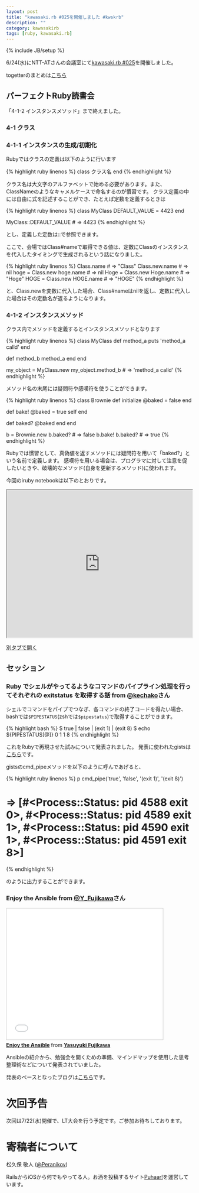 ```yaml
---
layout: post
title: "kawasaki.rb #025を開催しました #kwskrb"
description: ""
category: kawasakirb
tags: [ruby, kawasaki.rb]
---
```

{% include JB/setup %}

6/24(水)にNTT-ATさんの会議室にて[kawasaki.rb #025](https://kawasakirb.doorkeeper.jp/events/26876)を開催しました。

togetterのまとめは[こちら](http://togetter.com/li/839018)

## パーフェクトRuby読書会

「4-1-2 インスタンスメソッド」まで終えました。

### 4-1 クラス

### 4-1-1 インスタンスの生成/初期化

Rubyではクラスの定義は以下のように行います

{% highlight ruby linenos %}
class クラス名
end
{% endhighlight %}

クラス名は大文字のアルファベットで始める必要があります。また、ClassNameのようなキャメルケースで命名するのが慣習です。
クラス定義の中には自由に式を記述することができ、たとえば定数を定義するときは

{% highlight ruby linenos %}
class MyClass
  DEFAULT_VALUE = 4423
end

MyClass::DEFAULT_VALUE # => 4423
{% endhighlight %}

とし、定義した定数は::で参照できます。

ここで、会場ではClass#nameで取得できる値は、定数にClassのインスタンスを代入したタイミングで生成されるという話になりました。

{% highlight ruby linenos %}
Class.name # => "Class"
Class.new.name # => nil
hoge = Class.new
hoge.name # => nil
Hoge = Class.new
Hoge.name # => "Hoge"
HOGE = Class.new
HOGE.name # => "HOGE"
{% endhighlight %}

と、Class.newを変数に代入した場合、Class#nameはnilを返し、定数に代入した場合はその定数名が返るようになります。

### 4-1-2 インスタンスメソッド

クラス内でメソッドを定義するとインスタンスメソッドとなります

{% highlight ruby linenos %}
class MyClass
  def method_a
    puts 'method_a calld'
  end

  def method_b
    method_a
  end
end

my_object = MyClass.new
my_object.method_b # => 'method_a calld'
{% endhighlight %}

メソッド名の末尾には疑問符や感嘆符を使うことができます。

{% highlight ruby linenos %}
class Brownie
  def initialize
    @baked = false
  end

  def bake!
    @baked = true
    self
  end

  def baked?
    @baked
  end
end

b = Brownie.new
b.baked? # => false
b.bake!
b.baked? # => true
{% endhighlight %}

Rubyでは慣習として、真偽値を返すメソッドには疑問符を用いて「baked?」という名前で定義します。
感嘆符を用いる場合は、プログラマに対して注意を促したいときや、破壊的なメソッド(自身を更新するメソッド)に使われます。

今回のiruby notebookは以下のとおりです。

<iframe src="http://nbviewer.ipython.org/github/kawasakirb/meetups/blob/master/pruby/kawasakirb025.ipynb" width="100%" height="400px"></iframe>

[別タブで開く](http://nbviewer.ipython.org/github/kawasakirb/meetups/blob/master/pruby/kawasakirb025.ipynb)

## セッション

### Ruby でシェルがやってるようなコマンドのパイプライン処理を行ってそれぞれの exitstatus を取得する話 from [@kechako](https://twitter.com/kechako)さん

シェルでコマンドをパイプでつなぎ、各コマンドの終了コードを得たい場合、bashでは`$PIPESTATUS`(zshでは`$pipestatus`)で取得することができます。

{% highlight bash %}
$ true | false | (exit 1) | (exit 8)
$ echo ${PIPESTATUS[@]}
0 1 1 8
{% endhighlight %}

これをRubyで再現させた試みについて発表されました。
発表に使われたgistsは[こちら](https://gist.github.com/kechako/170b2b154e88708505cc)です。

gistsのcmd_pipeメソッドを以下のように呼んであげると、

{% highlight ruby linenos %}
 p cmd_pipe('true', 'false', '(exit 1)', '(exit 8)')
 # => [#<Process::Status: pid 4588 exit 0>, #<Process::Status: pid 4589 exit 1>, #<Process::Status: pid 4590 exit 1>, #<Process::Status: pid 4591 exit 8>]
{% endhighlight %}

のように出力することができます。

### Enjoy the Ansible from [@Y_Fujikawa](https://twitter.com/Y_Fujikawa)さん

<iframe src="//www.slideshare.net/slideshow/embed_code/key/4VUwdAGvC73nQG" width="425" height="355" frameborder="0" marginwidth="0" marginheight="0" scrolling="no" style="border:1px solid #CCC; border-width:1px; margin-bottom:5px; max-width: 100%;" allowfullscreen> </iframe> <div style="margin-bottom:5px"> <strong> <a href="//www.slideshare.net/yasuyukifujikawa5/enjoy-the-ansible" title="Enjoy the Ansible" target="_blank">Enjoy the Ansible</a> </strong> from <strong><a href="//www.slideshare.net/yasuyukifujikawa5" target="_blank">Yasuyuki Fujikawa</a></strong> </div>

Ansibleの紹介から、勉強会を開くための準備、マインドマップを使用した思考整理術などについて発表されていました。

発表のベースとなったブログは[こちら](http://fujiyasu.hatenablog.com/entry/2015/06/20/125509)です。

# 次回予告

次回は7/22(水)開催で、LT大会を行う予定です。ご参加お待ちしております。

# 寄稿者について

松久保 敬人 ([@Peranikov](https://twitter.com/Peranikov))

RailsからiOSから何でもやってる人。お酒を投稿するサイト[Puhaar!](http://puhaar.jp/)を運営しています。
